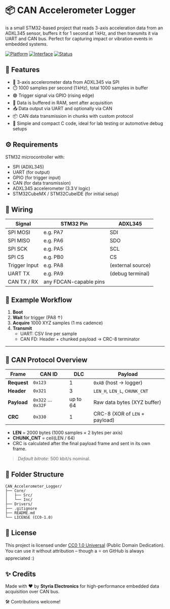# 📦 CAN Accelerometer Logger
 is a small STM32-based project that reads 3-axis acceleration data from an ADXL345 sensor, buffers it for 1 second at 1 kHz, and then transmits it via UART and CAN bus. Perfect for capturing impact or vibration events in embedded systems.

[![Platform](https://img.shields.io/badge/platform-STM32-blue.svg)]()
[![Interface](https://img.shields.io/badge/interface-CAN%2FUART-green.svg)]()
[![Status](https://img.shields.io/badge/status-Development-yellow.svg)]()

## 🚀 Features

- 🧭 3-axis accelerometer data from ADXL345 via SPI  
- ⏱️ 1000 samples per second (1 kHz), total 1000 samples in buffer  
- 🟢 Trigger signal via GPIO (rising edge)  
- 💾 Data is buffered in RAM, sent after acquisition  
- 📤 Data output via UART and optionally via CAN  
- 📦 CAN data transmission in chunks with custom protocol  
- 🧪 Simple and compact C code, ideal for lab testing or automotive debug setups  

## ⚙️ Requirements

STM32 microcontroller with:

- SPI (ADXL345)
- UART (for output)
- GPIO (for trigger input)
- CAN (for data transmission)
- ADXL345 accelerometer (3.3 V logic)
- STM32CubeMX / STM32CubeIDE (for initial setup)

## 🔌 Wiring

| Signal       | STM32 Pin  | ADXL345       |
|--------------|------------|----------------|
| SPI MOSI     | e.g. PA7   | SDI            |
| SPI MISO     | e.g. PA6   | SDO            |
| SPI SCK      | e.g. PA5   | SCL            |
| SPI CS       | e.g. PB0   | CS             |
| Trigger Input| e.g. PA8   | (external source) |
| UART TX      | e.g. PA9   | (debug terminal) |
| CAN TX / RX  | any FDCAN-capable pins |

## 🧪 Example Workflow

1. **Boot**  
2. **Wait** for trigger (PA8 ↑)  
3. **Acquire** 1000 XYZ samples (1 ms cadence)  
4. **Transmit**  
   - UART: CSV line per sample  
   - CAN FD: Header + chunked payload → CRC-8 terminator  

---

## 💬 CAN Protocol Overview

| Frame | CAN ID | DLC | Payload |
|-------|--------|-----|---------|
| **Request**  | `0x123` | 1 | `0xAB` (host → logger) |
| **Header**   | `0x321` | 3 | `LEN_H`, `LEN_L`, `CHUNK_CNT` |
| **Payload**  | `0x322` … `0x32F` | up to 64 | Raw data bytes (XYZ buffer) |
| **CRC**      | `0x330` | 1 | CRC-8 (XOR of `LEN` + payload) |

- **LEN** = 2000 bytes (1000 samples × 2 bytes per axis)  
- **CHUNK_CNT** = ceil(LEN / 64)  
- CRC is calculated after the final payload frame and sent in its own frame.

> *Default bitrate:* 500 kbit/s nominal.


## 📂 Folder Structure

```
CAN_Accelerometer_Logger/
├── Core/
│   ├── Src/
│   └── Inc/
├── Drivers/
├── .gitignore
├── README.md
└── LICENSE (CC0-1.0)
```

## 📄 License

This project is licensed under [CC0 1.0 Universal](https://creativecommons.org/publicdomain/zero/1.0/) (Public Domain Dedication). You can use it without attribution – though a ⭐ on GitHub is always appreciated :)

## ✨ Credits

Made with ❤️ by **Styria Electronics** for high-performance embedded data acquisition over CAN bus.

🛠️ Contributions welcome!
